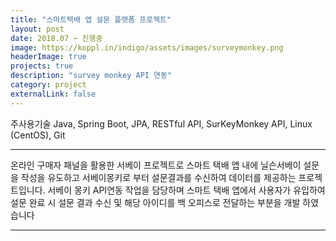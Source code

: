 ```yaml
---
title: "스마트택배 앱 설문 플랫폼 프로젝트"
layout: post
date: 2018.07 ~ 진행중
image: https://koppl.in/indigo/assets/images/surveymonkey.png
headerImage: true
projects: true
description: "survey monkey API 연동"
category: project
externalLink: false
---
```


주사용기술
Java, Spring Boot, JPA, RESTful API, SurKeyMonkey API, Linux (CentOS), Git

---

온라인 구매자 패널을 활용한 서베이 프로젝트로 스마트 택배 앱 내에 닐슨서베이 설문을 작성을 유도하고 서베이몽키로 부터 설문결과를 수신하여 데이터를 제공하는 프로젝트입니다.
서베이 몽키 API연동 작업을 담당하며 스마트 택배 앱에서 사용자가 유입하여 설문 완료 시 설문 결과 수신 및 해당 아이디를 백 오피스로 전달하는 부분을 개발 하였습니다

---

